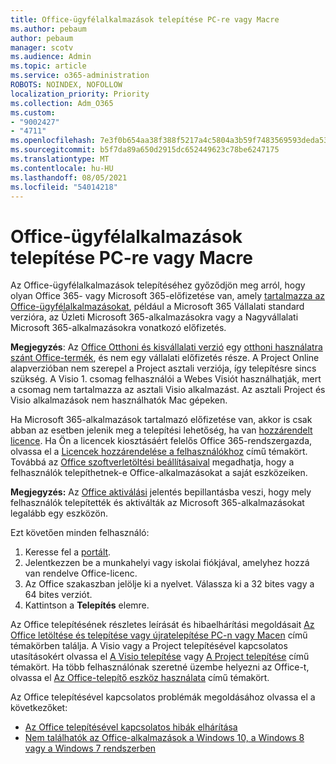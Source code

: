 ```yaml
---
title: Office-ügyfélalkalmazások telepítése PC-re vagy Macre
ms.author: pebaum
author: pebaum
manager: scotv
ms.audience: Admin
ms.topic: article
ms.service: o365-administration
ROBOTS: NOINDEX, NOFOLLOW
localization_priority: Priority
ms.collection: Adm_O365
ms.custom:
- "9002427"
- "4711"
ms.openlocfilehash: 7e3f0b654aa38f388f5217a4c5804a3b59f7483569593deda5332068dd631b0b
ms.sourcegitcommit: b5f7da89a650d2915dc652449623c78be6247175
ms.translationtype: MT
ms.contentlocale: hu-HU
ms.lasthandoff: 08/05/2021
ms.locfileid: "54014218"
---
```

# <a name="installing-office-client-apps-on-a-pc-or-mac"></a>Office-ügyfélalkalmazások telepítése PC-re vagy Macre

Az Office-ügyfélalkalmazások telepítéséhez győződjön meg arról, hogy olyan Office 365- vagy Microsoft 365-előfizetése van, amely [tartalmazza az Office-ügyfélalkalmazásokat](https://support.office.com/article/office-for-home-and-office-for-business-plans-28cbc8cf-1332-4f04-9123-9b660abb629e), például a Microsoft 365 Vállalati standard verzióra, az Üzleti Microsoft 365-alkalmazásokra vagy a Nagyvállalati Microsoft 365-alkalmazásokra vonatkozó előfizetés.

**Megjegyzés**: Az [Office Otthoni és kisvállalati verzió](https://support.microsoft.com/office/office-for-home-and-office-for-business-plans-28cbc8cf-1332-4f04-9123-9b660abb629e) egy [otthoni használatra szánt Office-termék](https://support.office.com/article/28cbc8cf-1332-4f04-9123-9b660abb629e?wt.mc_id=Alchemy_ClientDIA), és nem egy vállalati előfizetés része. A Project Online alapverzióban nem szerepel a Project asztali verziója, így telepítésre sincs szükség. A Visio 1. csomag felhasználói a Webes Visiót használhatják, mert a csomag nem tartalmazza az asztali Visio alkalmazást. Az asztali Project és Visio alkalmazások nem használhatók Mac gépeken.

Ha Microsoft 365-alkalmazások tartalmazó előfizetése van, akkor is csak abban az esetben jelenik meg a telepítési lehetőség, ha van [hozzárendelt licence](https://support.office.com/article/what-office-365-business-product-or-license-do-i-have-f8ab5e25-bf3f-4a47-b264-174b1ee925fd?wt.mc_id=scl_installoffice_home). Ha Ön a licencek kiosztásáért felelős Office 365-rendszergazda, olvassa el a [Licencek hozzárendelése a felhasználókhoz](https://support.office.com/article/assign-licenses-to-users-in-office-365-for-business-997596b5-4173-4627-b915-36abac6786dc?wt.mc_id=scl_installoffice_home) című témakört. Továbbá az [Office‎ szoftverletöltési beállításaival](https://docs.microsoft.com/DeployOffice/manage-software-download-settings-office-365) megadhatja, hogy a felhasználók telepíthetnek-e ‎Office-alkalmazásokat‎ a saját eszközeiken.

**Megjegyzés:** Az [Office aktiválási](https://docs.microsoft.com/microsoft-365/admin/activity-reports/microsoft-office-activations?view=o365-worldwide) jelentés bepillantásba veszi, hogy mely felhasználók telepítették és aktiválták az Microsoft 365-alkalmazásokat legalább egy eszközön.

Ezt követően minden felhasználó:

1. Keresse fel a [portált](https://portal.office.com/OLS/MySoftware.aspx).
2. Jelentkezzen be a munkahelyi vagy iskolai fiókjával, amelyhez hozzá van rendelve Office-licenc. 
3. Az Office szakaszban jelölje ki a nyelvet. Válassza ki a 32 bites vagy a 64 bites verziót.
4. Kattintson a **Telepítés** elemre.

Az Office telepítésének részletes leírását és hibaelhárítási megoldásait [Az Office letöltése és telepítése vagy újratelepítése PC-n vagy Macen](https://support.office.com/article/4414eaaf-0478-48be-9c42-23adc4716658?wt.mc_id=Alchemy_ClientDIA) című témakörben találja. A Visio vagy a Project telepítésével kapcsolatos utasításokért olvassa el [A Visio telepítése](https://support.office.com/article/f98f21e3-aa02-4827-9167-ddab5b025710) vagy [A Project telepítése](https://support.office.com/article/7059249b-d9fe-4d61-ab96-5c5bf435f281) című témakört. Ha több felhasználónak szeretné üzembe helyezni az Office-t, olvassa el [Az Office-telepítő eszköz használata](https://docs.microsoft.com/alchemyinsights/using-the-office-deployment-tool) című témakört.

Az Office telepítésével kapcsolatos problémák megoldásához olvassa el a következőket:
- [Az Office telepítésével kapcsolatos hibák elhárítása](https://support.office.com/article/35ff2def-e0b2-4dac-9784-4cf212c1f6c2#BKMK_ErrorMessages)
- [Nem találhatók az Office-alkalmazások a Windows 10, a Windows 8 vagy a Windows 7 rendszerben](https://support.office.com/article/can-t-find-office-applications-in-windows-10-windows-8-or-windows-7-907ce545-6ae8-459b-8d9d-de6764a635d6)
